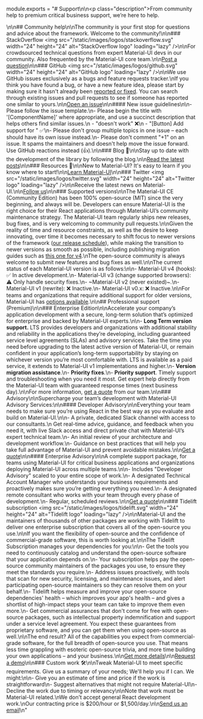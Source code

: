 module.exports = "# Support\n\n<p class=\"description\">From community help to premium critical business support, we’re here to help.</p>\n\n## Community help\n\nThe community is your first stop for questions and advice about the framework. Welcome to the community!\n\n### StackOverflow <img src=\"/static/images/logos/stackoverflow.svg\" width=\"24\" height=\"24\" alt=\"StackOverflow logo\" loading=\"lazy\" />\n\nFor crowdsourced technical questions from expert Material-UI devs in our community. Also frequented by the Material-UI core team.\n\n[Post a question](https://stackoverflow.com/questions/tagged/material-ui)\n\n### GitHub <img src=\"/static/images/logos/github.svg\" width=\"24\" height=\"24\" alt=\"GitHub logo\" loading=\"lazy\" />\n\nWe use GitHub issues exclusively as a bugs and feature requests tracker.\nIf you think you have found a bug, or have a new feature idea, please start by making sure it hasn't already been [reported or fixed](https://github.com/Foso/material-ui/issues?utf8=%E2%9C%93&q=is%3Aopen+is%3Aclosed). You can search through existing issues and pull requests to see if someone has reported one similar to yours.\n\n[Open an issue](https://github.com/Foso/material-ui/issues/new/choose)\n\n#### New issue guidelines\n\n- Please follow the issue template.\n- Please begin the title with '[ComponentName]' where appropriate, and use a succinct description that helps others find similar issues.\n  - \"doesn't work\" ❌\n  - \"[Button] Add support for <some feature>\" ✅\n- Please don't group multiple topics in one issue – each should have its own issue instead.\n- Please don't comment \"+1\" on an issue. It spams the maintainers and doesn't help move the issue forward. Use GitHub reactions instead (👍).\n\n### Blog 📝\n\nStay up to date with the development of the library by following the blog.\n\n[Read the latest posts](https://medium.com/material-ui/)\n\n### Resources 📖\n\nNew to Material-UI? It's easy to learn if you know where to start!\n\n[Learn Material-UI](/getting-started/learn/)\n\n### Twitter <img src=\"/static/images/logos/twitter.svg\" width=\"24\" height=\"24\" alt=\"Twitter logo\" loading=\"lazy\" />\n\nReceive the latest news on Material-UI.\n\n[Follow us](https://twitter.com/MaterialUI)\n\n### Supported versions\n\nThe Material-UI CE (Community Edition) has been 100% open-source (MIT) since the very beginning, and always will be. Developers can ensure Material-UI is the right choice for their React applications through Material-UI’s community maintenance strategy. The Material-UI team regularly ships new releases, bug fixes, and is very welcoming to community pull requests.\n\nGiven the reality of time and resource constraints, as well as the desire to keep innovating, over time it becomes necessary to shift focus to newer versions of the framework ([our release schedule](https://material-ui.com/versions/#release-frequency)), while making the transition to newer versions as smooth as possible, including publishing migration guides such as [this one for v4](/guides/migration-v3/).\nThe open-source community is always welcome to submit new features and bug fixes as well.\n\nThe current status of each Material-UI version is as follows:\n\n- Material-UI v4 (hooks): ✅ In active development.\n- Material-UI v3 (change supported browsers): ⚠️ Only handle security fixes.\n- ~Material-UI v2 (never existed)~.\n- Material-UI v1 (rewrite): ❌ Inactive.\n- Material-UI v0.x: ❌ Inactive.\n\nFor teams and organizations that require additional support for older versions, Material-UI has [options available](#enterprise).\n\n## Professional support (Premium)\n\n### Enterprise Edition\n\nAccelerate your company’s application development with a secure, long-term solution that’s optimized for enterprise and backed by Material-UI experts.\n\n- **Long Term version support.** LTS provides developers and organizations with additional stability and reliability in the applications they’re developing, including guaranteed service level agreements (SLAs) and advisory services. Take the time you need before upgrading to the latest active version of Material-UI, or remain confident in your application’s long-term supportability by staying on whichever version you’re most comfortable with. LTS is available as a paid service, it extends to Material-UI v1 implementations and higher.\n- **Version migration assistance**.\n- **Priority fixes**.\n- **Priority support**. Timely support and troubleshooting when you need it most. Get expert help directly from the Material-UI team with guaranteed response times (next business day).\n\nFor more information, [get a quote](mailto:enterprise@material-ui.com) from our team.\n\n### Advisory\n\nSupercharge your team’s development with Material-UI Advisory Services:\n\n#### Developer Advisory\n\nEverything your team needs to make sure you’re using React in the best way as you evaluate and build on Material-UI.\n\n- A private, dedicated Slack channel with access to our consultants.\n  Get real-time advice, guidance, and feedback when you need it, with live Slack access and direct private chat with Material-UI’s expert technical team.\n- An initial review of your architecture and development workflow.\n- Guidance on best practices that will help you take full advantage of Material-UI and prevent avoidable mistakes.\n\n[Get a quote](mailto:advisory@material-ui.com)\n\n#### Enterprise Advisory\n\nA complete support package, for teams using Material-UI for critical business applications and organizations deploying Material-UI across multiple teams.\n\n- Includes \"Developer Advisory\" scaled to your entire scope of work.\n- A designated Technical Account Manager who understands your business requirements and proactively makes sure you’re getting everything you need.\n- A designated remote consultant who works with your team through every phase of development.\n- Regular, scheduled reviews.\n\n[Get a quote](mailto:advisory@material-ui.com)\n\n### Tidelift subscription <img src=\"/static/images/logos/tidelift.svg\" width=\"24\" height=\"24\" alt=\"Tidelift logo\" loading=\"lazy\" />\n\nMaterial-UI and the maintainers of thousands of other packages are working with Tidelift to deliver one enterprise subscription that covers all of the open-source you use.\n\nIf you want the flexibility of open-source and the confidence of commercial-grade software, this is worth looking at.\n\nThe Tidelift Subscription manages your dependencies for you:\n\n- Get the tools you need to continuously catalog and understand the open-source software that your application depends on.\n- Your subscription helps pay the open-source community maintainers of the packages you use, to ensure they meet the standards you require.\n- Address issues proactively, with tools that scan for new security, licensing, and maintenance issues, and alert participating open-source maintainers so they can resolve them on your behalf.\n- Tidelift helps measure and improve your open-source dependencies' health – which improves your app's health – and gives a shortlist of high-impact steps your team can take to improve them even more.\n- Get commercial assurances that don't come for free with open-source packages, such as intellectual property indemnification and support under a service level agreement. You expect these guarantees from proprietary software, and you can get them when using open-source as well.\n\nThe end result? All of the capabilities you expect from commercial-grade software, for the full breadth of open-source you use. That means less time grappling with esoteric open-source trivia, and more time building your own applications – and your business.\n\n[Get more details](https://tidelift.com/subscription/pkg/npm-material-ui?utm_source=material_ui&utm_medium=referral&utm_campaign=enterprise)\n\n[Request a demo](https://tidelift.com/subscription/request-a-demo?utm_source=material_ui&utm_medium=referral&utm_campaign=enterprise)\n\n### Custom work 🛠\n\nTweak Material-UI to meet specific requirements. Give us a summary of your needs; We'll help you if I can. We might:\n\n- Give you an estimate of time and price if the work is straightforward\n- Suggest alternatives that might not require Material-UI\n- Decline the work due to timing or relevancy\n\nNote that work must be Material-UI related.\nWe don't accept general React development work.\nOur contracting price is $200/hour or $1,500/day.\n\n[Send us an email](mailto:custom-work@material-ui.com)\n"